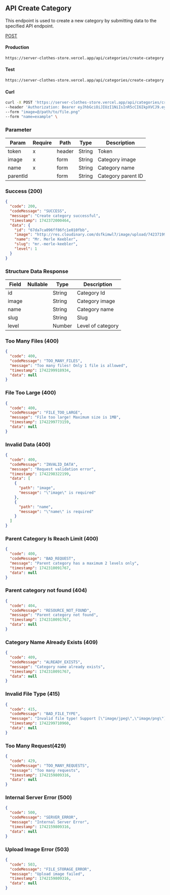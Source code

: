## API Create Category

This endpoint is used to create a new category by submitting data to the specified API endpoint.

[POST](#)

#### Production

```bash
https://server-clothes-store.vercel.app/api/categories/create-category
```

#### Test

```bash
https://server-clothes-store.vercel.app/api/categories/create-category
```

#### Curl

```bash
curl -X POST 'https://server-clothes-store.vercel.app/api/categories/create-category' \
--header 'Authorization: Bearer eyJhbGciOiJIUzI1NiIsInR5cCI6IkpXVCJ9.eyJpZCI6IjY3ZDJhMzMyYzhhMjEzYjA1MDI4MzNjNiIsInR5cGUiOiJVc2VyIiwiaWF0IjoxNzQyMjAxMDU5LCJleHAiOjE3NDIyMDE5NTl9.gsqLAzSlJKDPU3D9gvKg_I42NJ3NhI2d5svf-MYywDo' \
--form "image=@/path/to/file.png"
--form "name=example" \
```

### Parameter

| Param    | Require | Path   | Type   | Description        |
| -------- | ------- | ------ | ------ | ------------------ |
| token    | x       | header | String | Token              |
| image    | x       | form   | String | Category image     |
| name     | x       | form   | String | Category name      |
| parentId |         | form   | String | Category parent ID |

### Success (200)

```json
{
  "code": 200,
  "codeMessage": "SUCCESS",
  "message": "Create category successful",
  "timestamp": 1742372000464,
  "data": {
    "id": "67da7ca096ff86fc1e010fbb",
    "image": "http://res.cloudinary.com/dsfkimwl7/image/upload/742371998/categories-image/1742371995833_5ddb7278-cc9b-421d-ad72-dc22965708d7.jpg",
    "name": "Mr. Merle Keebler",
    "slug": "mr.-merle-keebler",
    "level": 1
  }
}
```

### Structure Data Response

| Field | Nullable | Type   | Description       |
| ----- | -------- | ------ | ----------------- |
| id    |          | String | Category Id       |
| image |          | String | Category image    |
| name  |          | String | Category name     |
| slug  |          | String | Slug              |
| level |          | Number | Level of category |

### Too Many Files (400)

```json
{
  "code": 400,
  "codeMessage": "TOO_MANY_FILES",
  "message": "Too many files! Only 1 file is allowed",
  "timestamp": 1742299918934,
  "data": null
}
```

### File Too Large (400)

```json
{
  "code": 400,
  "codeMessage": "FILE_TOO_LARGE",
  "message": "File too large! Maximum size is 1MB",
  "timestamp": 1742299773159,
  "data": null
}
```

### Invalid Data (400)

```json
{
  "code": 400,
  "codeMessage": "INVALID_DATA",
  "message": "Request validation error",
  "timestamp": 1742298322199,
  "data": [
    {
      "path": "image",
      "message": "\"image\" is required"
    },
    {
      "path": "name",
      "message": "\"name\" is required"
    }
  ]
}
```

### Parent Category Is Reach Limit (400)

```json
{
  "code": 400,
  "codeMessage": "BAD_REQUEST",
  "message": "Parent category has a maximum 2 levels only",
  "timestamp": 1742310091767,
  "data": null
}
```

### Parent category not found (404)

```json
{
  "code": 404,
  "codeMessage": "RESOURCE_NOT_FOUND",
  "message": "Parent category not found",
  "timestamp": 1742310091767,
  "data": null
}
```

### Category Name Already Exists (409)

```json
{
  "code": 409,
  "codeMessage": "ALREADY_EXISTS",
  "message": "Category name already exists",
  "timestamp": 1742310091767,
  "data": null
}
```

### Invalid File Type (415)

```json
{
  "code": 415,
  "codeMessage": "BAD_FILE_TYPE",
  "message": "Invalid file type! Support [\"image/jpeg\",\"image/png\"]",
  "timestamp": 1742299710960,
  "data": null
}
```

### Too Many Request(429)

```json
{
  "code": 429,
  "codeMessage": "TOO_MANY_REQUESTS",
  "message": "Too many requests",
  "timestamp": 1742159809316,
  "data": null
}
```

### Internal Server Error (500)

```json
{
  "code": 500,
  "codeMessage": "SERVER_ERROR",
  "message": "Internal Server Error",
  "timestamp": 1742159809316,
  "data": null
}
```

### Upload Image Error (503)

```json
{
  "code": 503,
  "codeMessage": "FILE_STORAGE_ERROR",
  "message": "Upload image failed",
  "timestamp": 1742159809316,
  "data": null
}
```
